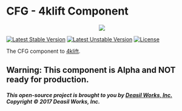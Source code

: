 CFG - 4klift Component
======================

<p align="center"><a href="https://github.com/deasilworks/4klift" target="_blank">
    <img src="https://raw.githubusercontent.com/deasilworks/4klift/master/assets/4KLIFT_Component_CFG.png">
</a></p>

[![Latest Stable Version](https://poser.pugx.org/deasilworks/cfg/v/stable)](https://packagist.org/packages/deasilworks/cfg)
[![Latest Unstable Version](https://poser.pugx.org/deasilworks/cfg/v/unstable)](https://packagist.org/packages/deasilworks/cfg)
[![License](https://poser.pugx.org/deasilworks/cfg/license)](https://packagist.org/packages/deasilworks/cfg)

The CFG component to [4klift](https://github.com/deasilworks/4klift).

## Warning: This component is Alpha and NOT ready for production.

##### This open-source project is brought to you by [Deasil Works, Inc.](http://deasil.works/) Copyright &copy; 2017 Deasil Works, Inc.
